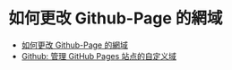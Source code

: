 # 如何更改 Github-Page 的網域

* [如何更改 Github-Page 的網域](https://hackmd.io/@kenny88881234/Hyvw7D_yS)
* [Github: 管理 GitHub Pages 站点的自定义域](https://docs.github.com/zh/pages/configuring-a-custom-domain-for-your-github-pages-site/managing-a-custom-domain-for-your-github-pages-site)